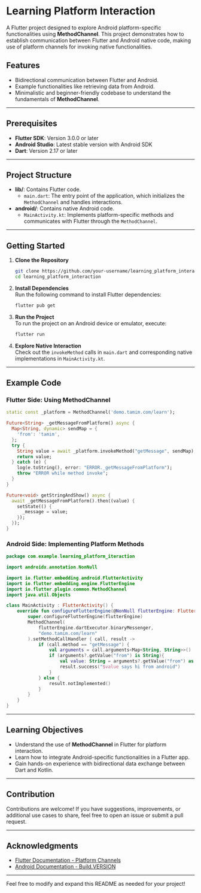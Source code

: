 
# Learning Platform Interaction

A Flutter project designed to explore Android platform-specific functionalities using **MethodChannel**. This project demonstrates how to establish communication between Flutter and Android native code, making use of platform channels for invoking native functionalities.

## Features

- Bidirectional communication between Flutter and Android.
- Example functionalities like retrieving data from Android.
- Minimalistic and beginner-friendly codebase to understand the fundamentals of **MethodChannel**.

---

## Prerequisites

- **Flutter SDK**: Version 3.0.0 or later
- **Android Studio**: Latest stable version with Android SDK
- **Dart**: Version 2.17 or later

---

## Project Structure

- **lib/**: Contains Flutter code.
    - `main.dart`: The entry point of the application, which initializes the `MethodChannel` and handles interactions.
- **android/**: Contains native Android code.
    - `MainActivity.kt`: Implements platform-specific methods and communicates with Flutter through the `MethodChannel`.

---

## Getting Started

1. **Clone the Repository**
   ```bash
   git clone https://github.com/your-username/learning_platform_interaction.git
   cd learning_platform_interaction
   ```

2. **Install Dependencies**  
   Run the following command to install Flutter dependencies:
   ```bash
   flutter pub get
   ```

3. **Run the Project**  
   To run the project on an Android device or emulator, execute:
   ```bash
   flutter run
   ```

4. **Explore Native Interaction**  
   Check out the `invokeMethod` calls in `main.dart` and corresponding native implementations in `MainActivity.kt`.

---

## Example Code

### Flutter Side: Using MethodChannel
```dart
static const _platform = MethodChannel('demo.tamim.com/learn');

Future<String> _getMessageFromPlatform() async {
  Map<String, dynamic> sendMap = {
    'from': 'tamim',
  };
  try {
    String value = await _platform.invokeMethod("getMessage", sendMap);
    return value;
  } catch (e) {
    log(e.toString(), error: "ERROR._getMessageFromPlatform");
    throw "ERROR while method invoke";
  }
}

Future<void> getStringAndShow() async {
  await _getMessageFromPlatform().then((value) {
    setState(() {
      _message = value;
    });
  });
}
```

### Android Side: Implementing Platform Methods
```kotlin
package com.example.learning_platform_iteraction

import androidx.annotation.NonNull

import io.flutter.embedding.android.FlutterActivity
import io.flutter.embedding.engine.FlutterEngine
import io.flutter.plugin.common.MethodChannel
import java.util.Objects

class MainActivity : FlutterActivity() {
    override fun configureFlutterEngine(@NonNull flutterEngine: FlutterEngine) {
        super.configureFlutterEngine(flutterEngine)
        MethodChannel(
            flutterEngine.dartExecutor.binaryMessenger,
            "demo.tamim.com/learn"
        ).setMethodCallHandler { call, result ->
            if (call.method == "getMessage") {
                val arguments = call.arguments<Map<String, String>>()
                if (arguments?.getValue("from") is String){
                    val value: String = arguments?.getValue("from") as String
                    result.success("$value says hi from android")
                }
            } else {
                result.notImplemented()
            }
        }
    }
}
```

---

## Learning Objectives

- Understand the use of **MethodChannel** in Flutter for platform interaction.
- Learn how to integrate Android-specific functionalities in a Flutter app.
- Gain hands-on experience with bidirectional data exchange between Dart and Kotlin.

---

## Contribution

Contributions are welcome! If you have suggestions, improvements, or additional use cases to share, feel free to open an issue or submit a pull request.

---

## Acknowledgments

- [Flutter Documentation - Platform Channels](https://docs.flutter.dev/development/platform-integration/platform-channels)
- [Android Documentation - Build.VERSION](https://developer.android.com/reference/android/os/Build.VERSION)

--- 

Feel free to modify and expand this README as needed for your project!
